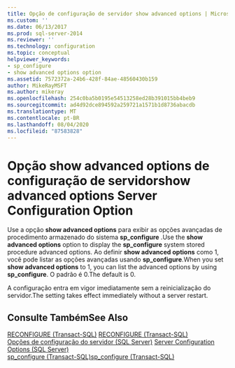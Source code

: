 ```yaml
---
title: Opção de configuração de servidor show advanced options | Microsoft Docs
ms.custom: ''
ms.date: 06/13/2017
ms.prod: sql-server-2014
ms.reviewer: ''
ms.technology: configuration
ms.topic: conceptual
helpviewer_keywords:
- sp_configure
- show advanced options option
ms.assetid: 7572372a-24b6-428f-84ae-48560430b159
author: MikeRayMSFT
ms.author: mikeray
ms.openlocfilehash: 254c0ba5b0195e54513258ed28b391015bb4beb9
ms.sourcegitcommit: ad4d92dce894592a259721a1571b1d8736abacdb
ms.translationtype: MT
ms.contentlocale: pt-BR
ms.lasthandoff: 08/04/2020
ms.locfileid: "87583828"
---
```

# <a name="show-advanced-options-server-configuration-option"></a><span data-ttu-id="1edde-102">Opção show advanced options de configuração de servidor</span><span class="sxs-lookup"><span data-stu-id="1edde-102">show advanced options Server Configuration Option</span></span>
  <span data-ttu-id="1edde-103">Use a opção **show advanced options** para exibir as opções avançadas de procedimento armazenado do sistema **sp_configure** .</span><span class="sxs-lookup"><span data-stu-id="1edde-103">Use the **show advanced options** option to display the **sp_configure** system stored procedure advanced options.</span></span> <span data-ttu-id="1edde-104">Ao definir **show advanced options** como 1, você pode listar as opções avançadas usando **sp_configure**.</span><span class="sxs-lookup"><span data-stu-id="1edde-104">When you set **show advanced options** to 1, you can list the advanced options by using **sp_configure**.</span></span> <span data-ttu-id="1edde-105">O padrão é 0.</span><span class="sxs-lookup"><span data-stu-id="1edde-105">The default is 0.</span></span>  
  
 <span data-ttu-id="1edde-106">A configuração entra em vigor imediatamente sem a reinicialização do servidor.</span><span class="sxs-lookup"><span data-stu-id="1edde-106">The setting takes effect immediately without a server restart.</span></span>  
  
## <a name="see-also"></a><span data-ttu-id="1edde-107">Consulte Também</span><span class="sxs-lookup"><span data-stu-id="1edde-107">See Also</span></span>  
 <span data-ttu-id="1edde-108">[RECONFIGURE &#40;Transact-SQL&#41;](/sql/t-sql/language-elements/reconfigure-transact-sql) </span><span class="sxs-lookup"><span data-stu-id="1edde-108">[RECONFIGURE &#40;Transact-SQL&#41;](/sql/t-sql/language-elements/reconfigure-transact-sql) </span></span>  
 <span data-ttu-id="1edde-109">[Opções de configuração do servidor &#40;SQL Server&#41;](server-configuration-options-sql-server.md) </span><span class="sxs-lookup"><span data-stu-id="1edde-109">[Server Configuration Options &#40;SQL Server&#41;](server-configuration-options-sql-server.md) </span></span>  
 [<span data-ttu-id="1edde-110">sp_configure &#40;Transact-SQL&#41;</span><span class="sxs-lookup"><span data-stu-id="1edde-110">sp_configure &#40;Transact-SQL&#41;</span></span>](/sql/relational-databases/system-stored-procedures/sp-configure-transact-sql)  
  
  
